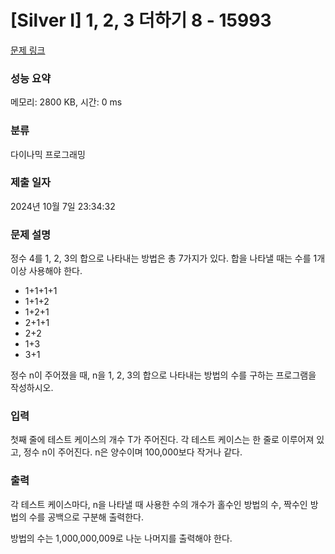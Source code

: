 # [Silver I] 1, 2, 3 더하기 8 - 15993 

[문제 링크](https://www.acmicpc.net/problem/15993) 

### 성능 요약

메모리: 2800 KB, 시간: 0 ms

### 분류

다이나믹 프로그래밍

### 제출 일자

2024년 10월 7일 23:34:32

### 문제 설명

<p>정수 4를 1, 2, 3의 합으로 나타내는 방법은 총 7가지가 있다. 합을 나타낼 때는 수를 1개 이상 사용해야 한다.</p>

<ul>
	<li>1+1+1+1</li>
	<li>1+1+2</li>
	<li>1+2+1</li>
	<li>2+1+1</li>
	<li>2+2</li>
	<li>1+3</li>
	<li>3+1</li>
</ul>

<p>정수 n이 주어졌을 때, n을 1, 2, 3의 합으로 나타내는 방법의 수를 구하는 프로그램을 작성하시오.</p>

### 입력 

 <p>첫째 줄에 테스트 케이스의 개수 T가 주어진다. 각 테스트 케이스는 한 줄로 이루어져 있고, 정수 n이 주어진다. n은 양수이며 100,000보다 작거나 같다.</p>

### 출력 

 <p>각 테스트 케이스마다, n을 나타낼 때 사용한 수의 개수가 홀수인 방법의 수, 짝수인 방법의 수를 공백으로 구분해 출력한다.</p>

<p>방법의 수는 1,000,000,009로 나눈 나머지를 출력해야 한다.</p>

